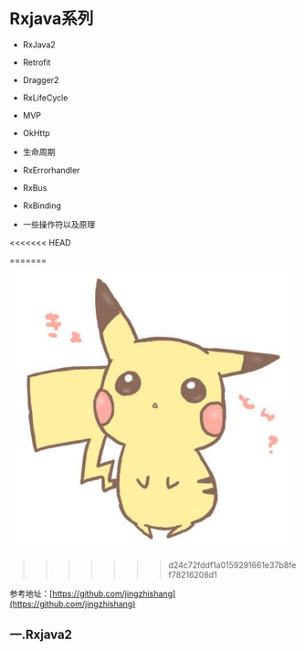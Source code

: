 # Rxjava系列

- RxJava2   

- Retrofit

- Dragger2

- RxLifeCycle

- MVP

- OkHttp

- 生命周期

- RxErrorhandler 

- RxBus

- RxBinding

- 一些操作符以及原理

  

<<<<<<< HEAD

=======
![image](https://github.com/jingzhishang/CommonDevKnowledge/blob/master/xing_image/pkq.jpg)
>>>>>>> d24c72fddf1a0159291661e37b8fef78216208d1

参考地址：[https://github.com/jingzhishang](https://github.com/jingzhishang)

## 一.Rxjava2

